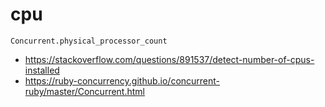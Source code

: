 # cpu

```
Concurrent.physical_processor_count
```

* <https://stackoverflow.com/questions/891537/detect-number-of-cpus-installed>
* <https://ruby-concurrency.github.io/concurrent-ruby/master/Concurrent.html>